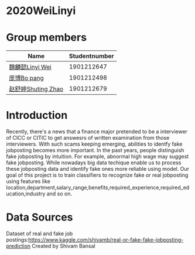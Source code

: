# 2020WeiLinyi
# Group members
| Name  | Studentnumber |
| ------------- | ------------- |
| [魏麟懿Linyi Wei](https://github.com/Linyi-Wei)  |  1901212647 |
| [庞博Bo pang]()  | 1901212498  |
| [赵舒婷Shuting Zhao](https://github.com/Shuuting) | 1901212679 |
# Introduction
Recently, there's a news that a finance major pretended to be a interviewer of CICC or CITIC to get answesrs of written examination from those interviewers. With such scams keeping emerging, abilities to identfy fake jobposting becomes more important. In the past years, people distinguish fake jobposting by intuition. For example, abnormal high wage may suggest fake jobposting. While nowadays big data techique enable us to process these jobposting data and identify fake ones more reliable using model.
Our goal of this project is to train classifiers to recognize fake or real jobposting using features like location,department,salary_range,benefits,required_experience,required_education,industry and so on.
# Data Sources
Dataset of real and fake job postings:https://www.kaggle.com/shivamb/real-or-fake-fake-jobposting-prediction 
Created by Shivam Bansal

